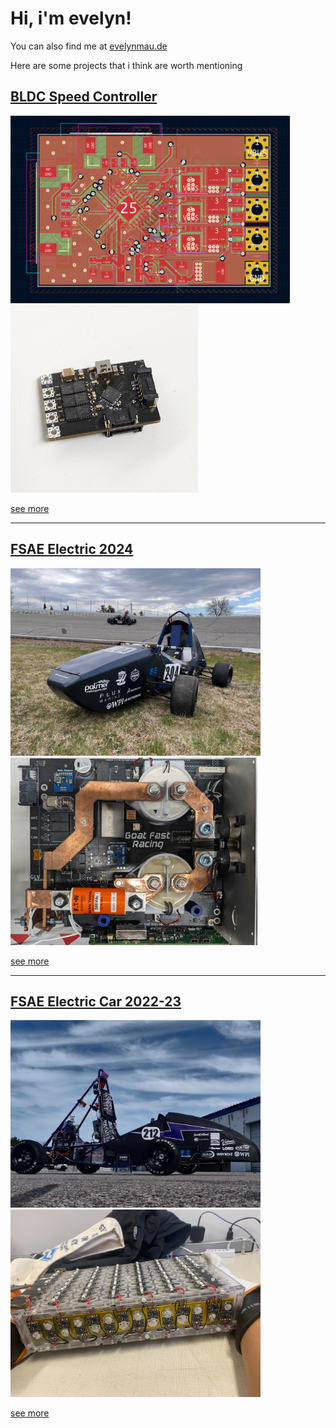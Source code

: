 # Hi, i'm evelyn!

You can also find me at [evelynmau.de](https://evelynmau.de)

Here are some projects that i think are worth mentioning

## [BLDC Speed Controller](a22verter.md)

<p float="center">
  <img src="img/a22verter_pcb.png" height="300" />
  <img src="img/a22verter_irl.jpg" height="300" />
</p>

[see more](a22verter.md)

---

## [FSAE Electric 2024](fsae24.md)
<p float="center">
  <img src="img/ev24_car.jpg" height="300" />
  <img src="img/ev24_hvbox.jpg" height="300" />
</p>

[see more](fsae24.md)

---

## [FSAE Electric Car 2022-23](fsae22.md)
<p float="center">
  <img src="img/fsae_car.jpg" height="300" />
  <img src="img/fsae_segment.jpg" height="300" />
</p>

[see more](fsae22.md)

